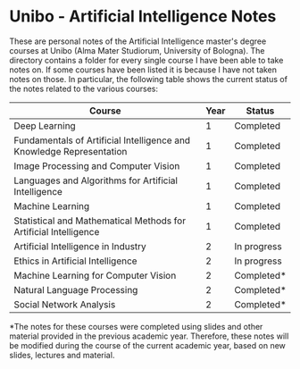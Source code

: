 # Unibo - Artificial Intelligence Notes

These are personal notes of the Artificial Intelligence master's degree courses at Unibo (Alma Mater Studiorum, University of Bologna). The directory contains a folder for every single course I have been able to take notes on. If some courses have been listed it is because I have not taken notes on those. In particular, the following table shows the current status of the notes related to the various courses:

Course  | Year | Status
------- | ---- | ------
Deep Learning | 1 | Completed
Fundamentals of Artificial Intelligence and Knowledge Representation | 1 | Completed
Image Processing and Computer Vision | 1 | Completed
Languages and Algorithms for Artificial Intelligence | 1 | Completed
Machine Learning | 1 | Completed
Statistical and Mathematical Methods for Artificial Intelligence | 1 | Completed
Artificial Intelligence in Industry | 2 | In progress
Ethics in Artificial Intelligence | 2 | In progress
Machine Learning for Computer Vision | 2 | Completed*
Natural Language Processing | 2 | Completed*
Social Network Analysis | 2 | Completed*

*The notes for these courses were completed using slides and other material provided in the previous academic year. Therefore, these notes will be modified during the course of the current academic year, based on new slides, lectures and material.
